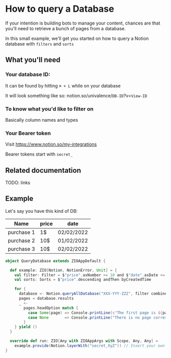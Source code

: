 # How to query a Database

If your intention is building bots to manage your content, chances are that you'll need to retrieve a bunch of pages from a database.

In this small example, we'll get you started on how to query a Notion database with `filters` and `sorts` 

## What you'll need
### Your database ID:
It can be found by hitting `⌘ + L` while on your database

It will look something like so: notion.so/univalence/`DB-ID`?v=`View-ID`
### To know what you'd like to filter on
Basically column names and types
### Your Bearer token 
Visit https://www.notion.so/my-integrations 

Bearer tokens start with `secret_`
## Related documentation
TODO: links

## Example

Let's say you have this kind of DB: 

| Name       | price | date       |
|------------|-------|------------|
| purchase 1 |    1$ | 02/02/2022 |
| purchase 2 |   10$ | 01/02/2022 |
| purchase 3 |   10$ | 02/02/2022 |


```scala
object QueryDatabase extends ZIOAppDefault {

  def example: ZIO[Notion, NotionError, Unit] = {
    val filter: Filter = $"price".asNumber >= 10 and $"date".asDate <= LocalDate.of(2022, 2, 2)
    val sorts: Sorts = $"price".descending andThen byCreatedTime

    for {
      database <- Notion.queryAllDatabase("XXX-YYY-ZZZ", filter combine sorts)
      pages = database.results
      _ <-
        pages.headOption match {
          case Some(page) => Console.printLine(s"The first page is ${page.id}").orDie
          case None       => Console.printLine("There is no page corresponding to the query").orDie
        }
    } yield ()
  }

  override def run: ZIO[Any with ZIOAppArgs with Scope, Any, Any] =
    example.provide(Notion.layerWith("secret_XyZ")) // Insert your own bearer
}
```